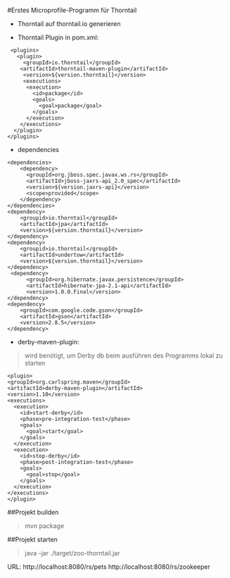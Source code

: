 #Erstes Microprofile-Programm für Thorntail

* Thorntail auf thorntail.io generieren

* Thorntail Plugin in pom.xml:
```
 <plugins>
   <plugin>
     <groupId>io.thorntail</groupId>
    <artifactId>thorntail-maven-plugin</artifactId>
     <version>${version.thorntail}</version>     
     <executions>
      <execution>
        <id>package</id>
        <goals>
          <goal>package</goal>
        </goals>
      </execution>
    </executions>
  </plugin>
</plugins>
```

* dependencies
```
<dependencies>
    <dependency>
      <groupId>org.jboss.spec.javax.ws.rs</groupId>
      <artifactId>jboss-jaxrs-api_2.0_spec</artifactId>
      <version>${version.jaxrs-api}</version>
      <scope>provided</scope>
    </dependency>
</dependencies>
<dependency>
    <groupid>io.thorntail</groupId>
    <artifactId>jpa</artifactId>
    <version>${version.thorntail}</version>
</dependency>
<dependency>
    <groupid>io.thorntail</groupId>
    <artifactId>undertow</artifactId>
    <version>${version.thorntail}</version>
</dependency>
 <dependency>
      <groupId>org.hibernate.javax.persistence</groupId>
      <artifactId>hibernate-jpa-2.1-api</artifactId>
      <version>1.0.0.Final</version>
</dependency>
<dependency>
    <groupId>com.google.code.gson</groupId>
    <artifactId>gson</artifactId>
    <version>2.8.5</version>
</dependency>
```


* derby-maven-plugin:
>wird benötigt, um Derby db beim ausführen des Programms lokal zu starten 
  ```
<plugin>
  <groupId>org.carlspring.maven</groupId>
  <artifactId>derby-maven-plugin</artifactId>
  <version>1.10</version>
  <executions>
    <execution>
      <id>start-derby</id>
      <phase>pre-integration-test</phase>
      <goals>
        <goal>start</goal>
      </goals>
    </execution>
    <execution>
      <id>stop-derby</id>
      <phase>post-integration-test</phase>
      <goals>
        <goal>stop</goal>
      </goals>
    </execution>
  </executions>
</plugin>
```

##Projekt builden
>mvn package

##Projekt starten
>java -jar ./target/zoo-thorntail.jar

URL:
http://localhost:8080/rs/pets
http://localhost:8080/rs/zookeeper
